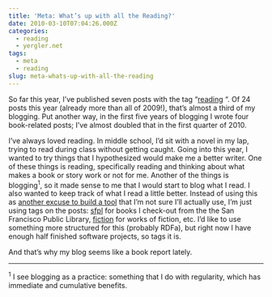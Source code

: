 ```yaml
---
title: 'Meta: What’s up with all the Reading?'
date: 2010-03-10T07:04:26.000Z
categories:
  - reading
  - yergler.net
tags:
  - meta
  - reading
slug: meta-whats-up-with-all-the-reading
---
```

So far this year, I’ve published seven posts with the tag “[reading][1] “. Of 24 posts this year (already more than all of 2009!), that’s almost a third of my blogging. Put another way, in the first five years of blogging I wrote four book-related posts; I’ve almost doubled that in the first quarter of 2010.

I’ve always loved reading. In middle school, I’d sit with a novel in my lap, trying to read during class without getting caught. Going into this year, I wanted to try things that I hypothesized would make me a better writer. One of these things is reading, specifically reading and thinking about what makes a book or story work or not for me. Another of the things is blogging<sup>1</sup>, so it made sense to me that I would start to blog what I read. I also wanted to keep track of what I read a little better. Instead of using this as [another excuse to build a tool][2]  that I’m not sure I’ll actually use, I’m just using tags on the posts: [sfpl][3]  for books I check-out from the the San Francisco Public Library, [fiction][4]  for works of fiction, etc. I’d like to use something more structured for this (probably RDFa), but right now I have enough half finished software projects, so tags it is.

And that’s why my blog seems like a book report lately.

---

<sup>1</sup> I see blogging as a practice: something that I do with regularity, which has immediate and cumulative benefits.



 [1]: http://yergler.net/blog/tag/reading/
 [2]: http://yergler.net/blog/2010/01/02/meta/
 [3]: http://yergler.net/blog/tag/sfpl
 [4]: http://yergler.net/blog/tag/fiction
